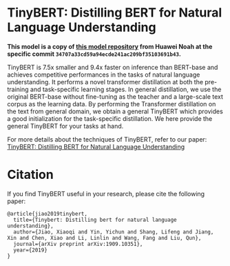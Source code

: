 TinyBERT: Distilling BERT for Natural Language Understanding
======== 

**This model is a copy of [this model repository](https://huggingface.co/huawei-noah/TinyBERT_General_4L_312D) from Huawei Noah at the specific commit `34707a33cd59a94ecde241ac209bf35103691b43`.**

TinyBERT is 7.5x smaller and 9.4x faster on inference than BERT-base and achieves competitive performances in the tasks of natural language understanding. It performs a novel transformer distillation at both the pre-training and task-specific learning stages. In general distillation, we use the original BERT-base without fine-tuning as the teacher and a large-scale text corpus as the learning data. By performing the Transformer distillation on the text from general domain, we obtain a general TinyBERT which provides a good initialization for the task-specific distillation. We here provide the general TinyBERT for your tasks at hand.

For more details about the techniques of TinyBERT, refer to our paper:
[TinyBERT: Distilling BERT for Natural Language Understanding](https://arxiv.org/abs/1909.10351)


Citation
========
If you find TinyBERT useful in your research, please cite the following paper:
```
@article{jiao2019tinybert,
  title={Tinybert: Distilling bert for natural language understanding},
  author={Jiao, Xiaoqi and Yin, Yichun and Shang, Lifeng and Jiang, Xin and Chen, Xiao and Li, Linlin and Wang, Fang and Liu, Qun},
  journal={arXiv preprint arXiv:1909.10351},
  year={2019}
}
```
